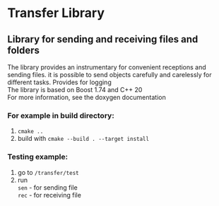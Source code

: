 # Transfer Library

## Library for sending and receiving files and folders
The library provides an instrumentary for convenient receptions and sending files. it is possible to send objects carefully and carelessly for different tasks. Provides for logging<br>
The library is based on Boost 1.74 and C++ 20<br>
For more information, see the doxygen documentation

### For example in build directory:
1) `cmake ..`
2) build with `cmake --build . --target install`

### Testing example:
1) go to `/transfer/test`
2) run<br>
`sen` - for sending file<br>
`rec` - for receiving file<br>
